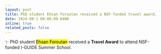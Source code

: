 ```yaml
---
layout: post
title: PhD student Ehsan Foroutan received a NSF-funded travel award.
date: 2024-08-1 08:00:00-0400
inline: true
related_posts: false
---
```


:sparkles: PhD student <mark>Ehsan Foroutan</mark> received a **Travel Award** to attend NSF-funded I-GUIDE Summer School.